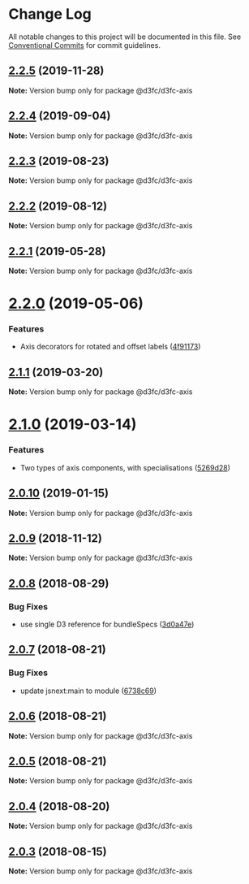 # Change Log

All notable changes to this project will be documented in this file.
See [Conventional Commits](https://conventionalcommits.org) for commit guidelines.

## [2.2.5](https://github.com/d3fc/d3fc/compare/@d3fc/d3fc-axis@2.2.4...@d3fc/d3fc-axis@2.2.5) (2019-11-28)

**Note:** Version bump only for package @d3fc/d3fc-axis





## [2.2.4](https://github.com/d3fc/d3fc/compare/@d3fc/d3fc-axis@2.2.3...@d3fc/d3fc-axis@2.2.4) (2019-09-04)

**Note:** Version bump only for package @d3fc/d3fc-axis





<a name="2.2.3"></a>
## [2.2.3](https://github.com/d3fc/d3fc/compare/@d3fc/d3fc-axis@2.2.2...@d3fc/d3fc-axis@2.2.3) (2019-08-23)




**Note:** Version bump only for package @d3fc/d3fc-axis

<a name="2.2.2"></a>
## [2.2.2](https://github.com/d3fc/d3fc/compare/@d3fc/d3fc-axis@2.2.1...@d3fc/d3fc-axis@2.2.2) (2019-08-12)




**Note:** Version bump only for package @d3fc/d3fc-axis

<a name="2.2.1"></a>
## [2.2.1](https://github.com/d3fc/d3fc/compare/@d3fc/d3fc-axis@2.2.0...@d3fc/d3fc-axis@2.2.1) (2019-05-28)




**Note:** Version bump only for package @d3fc/d3fc-axis

<a name="2.2.0"></a>
# [2.2.0](https://github.com/d3fc/d3fc/compare/@d3fc/d3fc-axis@2.1.1...@d3fc/d3fc-axis@2.2.0) (2019-05-06)


### Features

* Axis decorators for rotated and offset labels  ([4f91173](https://github.com/d3fc/d3fc/commit/4f91173))




<a name="2.1.1"></a>
## [2.1.1](https://github.com/d3fc/d3fc/compare/@d3fc/d3fc-axis@2.1.0...@d3fc/d3fc-axis@2.1.1) (2019-03-20)




**Note:** Version bump only for package @d3fc/d3fc-axis

<a name="2.1.0"></a>
# [2.1.0](https://github.com/d3fc/d3fc/compare/@d3fc/d3fc-axis@2.0.10...@d3fc/d3fc-axis@2.1.0) (2019-03-14)


### Features

* Two types of axis components, with specialisations ([5269d28](https://github.com/d3fc/d3fc/commit/5269d28))




<a name="2.0.10"></a>
## [2.0.10](https://github.com/d3fc/d3fc/compare/@d3fc/d3fc-axis@2.0.9...@d3fc/d3fc-axis@2.0.10) (2019-01-15)




**Note:** Version bump only for package @d3fc/d3fc-axis

<a name="2.0.9"></a>
## [2.0.9](https://github.com/d3fc/d3fc/compare/@d3fc/d3fc-axis@2.0.8...@d3fc/d3fc-axis@2.0.9) (2018-11-12)




**Note:** Version bump only for package @d3fc/d3fc-axis

<a name="2.0.8"></a>
## [2.0.8](https://github.com/d3fc/d3fc/compare/@d3fc/d3fc-axis@2.0.7...@d3fc/d3fc-axis@2.0.8) (2018-08-29)


### Bug Fixes

* use single D3 reference for bundleSpecs ([3d0a47e](https://github.com/d3fc/d3fc/commit/3d0a47e))




<a name="2.0.7"></a>
## [2.0.7](https://github.com/d3fc/d3fc/compare/@d3fc/d3fc-axis@2.0.6...@d3fc/d3fc-axis@2.0.7) (2018-08-21)


### Bug Fixes

* update jsnext:main to module ([6738c69](https://github.com/d3fc/d3fc/commit/6738c69))




<a name="2.0.6"></a>
## [2.0.6](https://github.com/d3fc/d3fc/compare/@d3fc/d3fc-axis@2.0.5...@d3fc/d3fc-axis@2.0.6) (2018-08-21)




**Note:** Version bump only for package @d3fc/d3fc-axis

<a name="2.0.5"></a>
## [2.0.5](https://github.com/d3fc/d3fc-axis/compare/@d3fc/d3fc-axis@2.0.4...@d3fc/d3fc-axis@2.0.5) (2018-08-21)




**Note:** Version bump only for package @d3fc/d3fc-axis

<a name="2.0.4"></a>
## [2.0.4](https://github.com/d3fc/d3fc/compare/@d3fc/d3fc-axis@2.0.3...@d3fc/d3fc-axis@2.0.4) (2018-08-20)




**Note:** Version bump only for package @d3fc/d3fc-axis

<a name="2.0.3"></a>
## [2.0.3](https://github.com/d3fc/d3fc/compare/@d3fc/d3fc-axis@2.0.2...@d3fc/d3fc-axis@2.0.3) (2018-08-15)




**Note:** Version bump only for package @d3fc/d3fc-axis
